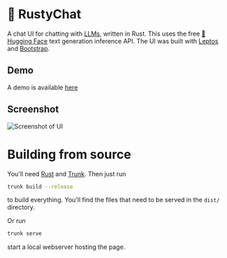 # 🦀 RustyChat

A chat UI for chatting with [LLMs][1], written in Rust. This uses the free [🤗 Hugging Face][2] text generation inference API. The UI was built with [Leptos][3] and [Bootstrap][4].

## Demo

A demo is available [here][5]

## Screenshot

![Screenshot of UI](docs/screenshot.png)

# Building from source

You'll need [Rust][6] and [Trunk][7]. Then just run

```sh
trunk build --release
```

to build everything. You'll find the files that need to be served in the `dist/` directory.

Or run

```sh
trunk serve
```

start a local webserver hosting the page.



[1]: https://en.wikipedia.org/wiki/Large_language_model
[2]: https://huggingface.co/
[3]: https://github.com/leptos-rs/leptos
[4]: https://getbootstrap.com/
[5]: https://rustychat.surge.sh/
[6]: https://rustup.rs/
[7]: https://trunkrs.dev/#install
